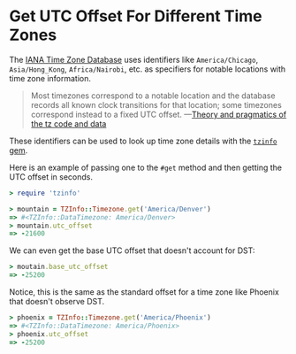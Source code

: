 # Get UTC Offset For Different Time Zones

The [IANA Time Zone Database](https://www.iana.org/time-zones) uses identifiers
like `America/Chicago`, `Asia/Hong_Kong`, `Africa/Nairobi`, etc. as specifiers
for notable locations with time zone information.

> Most timezones correspond to a notable location and the database records all
> known clock transitions for that location; some timezones correspond instead
> to a fixed UTC offset.
—[Theory and pragmatics of the tz code and data](https://data.iana.org/time-zones/theory.html)

These identifiers can be used to look up time zone details with the [`tzinfo`
gem](https://github.com/tzinfo/tzinfo).

Here is an example of passing one to the `#get` method and then getting the UTC
offset in seconds.

```ruby
> require 'tzinfo'

> mountain = TZInfo::Timezone.get('America/Denver')
=> #<TZInfo::DataTimezone: America/Denver>
> mountain.utc_offset
=> -21600
```

We can even get the base UTC offset that doesn't account for DST:

```ruby
> moutain.base_utc_offset
=> -25200
```

Notice, this is the same as the standard offset for a time zone like Phoenix
that doesn't observe DST.

```ruby
> phoenix = TZInfo::Timezone.get('America/Phoenix')
=> #<TZInfo::DataTimezone: America/Phoenix>
> phoenix.utc_offset
=> -25200
```
